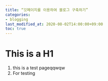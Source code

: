 ```yaml
---
title: “깃페이지를 이용하여 블로그 구축하기”
categories:
- blogging
last_modified_at: 2020-08-02T14:00:00+09:00
toc: true
---
```

# This is a H1
1. this is a test pageqqwqw
2. For testing
